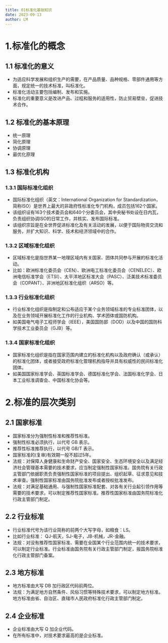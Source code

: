 ```yaml
---
title: 01标准化基础知识
date: 2023-09-13
author: LM
---
```


# 1.标准化的概念

## 1.1 标准化的意义

- 为适应科学发展和组织生产的需要，在产品质量、品种规格、零部件通用等方面，规定统一的技术标准，叫标准化。
- 标准化活动主要包括编制、发布和实施。
- 标准化的重要意义是改进产品、过程和服务的适用性，防止贸易壁垒，促进技术合作。

## 1.2 标准化的基本原理

- 统一原理
- 简化原理
- 协调原理
- 最优化原理

## 1.3 标准化机构

### 1.3.1 国际标准化组织

- 国际标准化组织（英文：International Organization for Standardization，简称ISO）是世界上最大的非政府性标准化专门机构，成员包括162个国家。 
- 该组织设有163个技术委员会和640个分委员会，其中央秘书处设在日内瓦，负责组织协调ISO的日常工作，并核实、发布国际标准。
- 该组织宗旨是在全世界促进标准化及有关活动的发展，以便于国际物资交流和服务，并扩大知识、科学、技术和经济领域中的合作。

### 1.3.2 区域标准化组织

- 区域标准化是指世界某一地理区域内有关国家、团体共同参与开展的标准化活动。
- 比如：欧洲标准化委员会（CEN）、欧洲电工标准化委员会（CENELEC）、欧洲电信标准学会（ETSI）、太平洋地区标准大会（PASC）、泛美技术标准委员会（COPANT）、非洲地区标准化组织（ARSO）等。

### 1.3.3 行业标准化组织

- 行业标准化组织是指制定和公布适应于某个业务领域标准的专业标准团体，以及在业务领域开展标准化工作的行业机构、学术团体或国防机构。
- 如美国电气电子工程师学会（IEEE），美国国防部（DOD）以及中国的国防科学技术工业委员会（GJB）等。

### 1.3.4 国家标准化组织

- 国家标准化组织是指在国家范围内建立的标准化机构以及政府确认（或承认）的标准化团体，或者接受政府标准化管理机构指导并具有权威性的民间标准化团体。
- 如美国国家标准学会、英国标准学会、德国标准化学会、法国标准化学会、日本工业标准调查会、中国标准化协会等。

# 2.标准的层次类别

## 2.1 国家标准

- 国家标准分为强制性标准和推荐性标准。
- 强制性标准必须执行，以代号 GB 表示。
- 推荐性标准推荐执行，以代号 GB/T 表示。
- 国家标准的(复审)有效期一般不超过5年。
- 法规：对保障人身健康和生命财产安全、国家安全、生态环境安全以及满足经济社会管理基本需要的技术要求，应当制定强制性国家标准。国务院有关行政主管部门依据职责负责强制性国家标准的项目提出、组织起草、征求意见和技术审查。强制性国家标准由国务院批准发布或者授权批准发布。
- 法规：对满足基础通用、与强制性国家标准配套、对各有关行业起引领作用等需要的技术要求，可以制定推荐性国家标准。推荐性国家标准由国务院标准化行政主管部门制定。

## 2.2 行业标准

- 行业标准代号为该行业简称的前两个大写字母，如粮食：LS。
- 比如行业标准： QJ-航天，SJ-电子，JB-机械，JR-金融。
- 法规：对没有推荐性国家标准、需要在全国某个行业范围内统一的技术要求，可以制定行业标准。行业标准由国务院有关行政主管部门制定，报国务院标准化行政主管部门备案。

## 2.3 地方标准

- 地方标准由大写 DB 加行政区代码前两位。
- 法规：为满足地方自然条件、风俗习惯等特殊技术要求，可以制定地方标准。地方标准由省、自治区、直辖市人民政府标准化行政主管部门制定。

## 2.4 企业标准

- 企业标准由大写 Q 加企业代码。
- 在所有标准中，对技术要求最高的是企业标准。
